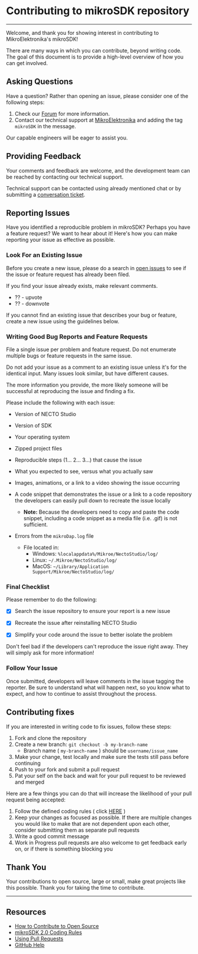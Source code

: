 # Contributing to mikroSDK repository

---

Welcome, and thank you for showing interest in contributing to MikroElektronika's mikroSDK!

There are many ways in which you can contribute, beyond writing code. The goal of this document is to provide a high-level overview of how you can get involved.

## Asking Questions

Have a question? Rather than opening an issue, please consider one of the following steps:

1. Check our [Forum](https://forum.mikroe.com/) for more information.
2. Contact our technical support at [MikroElektronika](https://helpdesk.mikroe.com/conversation/new/3) and adding the tag `mikroSDK` in the message.

Our capable engineers will be eager to assist you.

## Providing Feedback

Your comments and feedback are welcome, and the development team can be reached by contacting our technical support.

Technical support can be contacted using already mentioned chat or by submitting a [conversation ticket](https://helpdesk.mikroe.com/conversation/new/3).

## Reporting Issues

Have you identified a reproducible problem in mikroSDK? Perhaps you have a feature request? We want to hear about it! Here's how you can make reporting your issue as effective as possible.

### Look For an Existing Issue

Before you create a new issue, please do a search in [open issues](https://github.com/MikroElektronika/mikrosdk_v2/issues) to see if the issue or feature request has already been filed.

If you find your issue already exists, make relevant comments.

* ?? - upvote
* ?? - downvote

If you cannot find an existing issue that describes your bug or feature, create a new issue using the guidelines below.

### Writing Good Bug Reports and Feature Requests

File a single issue per problem and feature request. Do not enumerate multiple bugs or feature requests in the same issue.

Do not add your issue as a comment to an existing issue unless it's for the identical input. Many issues look similar, but have different causes.

The more information you provide, the more likely someone will be successful at reproducing the issue and finding a fix.

Please include the following with each issue:

* Version of NECTO Studio

* Version of SDK

* Your operating system

* Zipped project files

* Reproducible steps (1... 2... 3...) that cause the issue

* What you expected to see, versus what you actually saw

* Images, animations, or a link to a video showing the issue occurring

* A code snippet that demonstrates the issue or a link to a code repository the developers can easily pull down to recreate the issue locally

  * **Note:** Because the developers need to copy and paste the code snippet, including a code snippet as a media file (i.e. .gif) is not sufficient.

* Errors from the `mikroDap.log` file
  * File located in:
    * Windows: `%localappdata%/Mikroe/NectoStudio/log/`
    * Linux: `~/.Mikroe/NectoStudio/log/`
    * MacOS: `~/Library/Application Support/Mikroe/NectoStudio/log/`

### Final Checklist

Please remember to do the following:

* [x] Search the issue repository to ensure your report is a new issue

* [x] Recreate the issue after reinstalling NECTO Studio

* [x] Simplify your code around the issue to better isolate the problem

Don't feel bad if the developers can't reproduce the issue right away. They will simply ask for more information!

### Follow Your Issue

Once submitted, developers will leave comments in the issue tagging the reporter. Be sure to understand what will happen next, so you know what to expect, and how to continue to assist throughout the process.

## Contributing fixes

If you are interested in writing code to fix issues,
follow these steps:

1. Fork and clone the repository
2. Create a new branch: `git checkout -b my-branch-name`
    * Branch name ( `my-branch-name` ) should be `username/issue_name`
3. Make your change, test locally and make sure the tests still pass before continuing
4. Push to your fork and submit a pull request
5. Pat your self on the back and wait for your pull request to be reviewed and merged

Here are a few things you can do that will increase the likelihood of your pull request being accepted:

1. Follow the defined coding rules ( click [HERE](https://github.com/MikroElektronika/mikrosdk_v2_coding_rules/blob/master/README.md) )
2. Keep your changes as focused as possible. If there are multiple changes you would like to make that are not dependent upon each other, consider submitting them as separate pull requests
3. Write a good commit message
4. Work in Progress pull requests are also welcome to get feedback early on, or if there is something blocking you

## Thank You

Your contributions to open source, large or small, make great projects like this possible. Thank you for taking the time to contribute.

---

## Resources

* [How to Contribute to Open Source](https://opensource.guide/how-to-contribute/)
* [mikroSDK 2.0 Coding Rules](https://github.com/MikroElektronika/mikrosdk_v2_coding_rules/blob/master/README.md)
* [Using Pull Requests](https://help.github.com/articles/about-pull-requests/)
* [GitHub Help](https://help.github.com)
